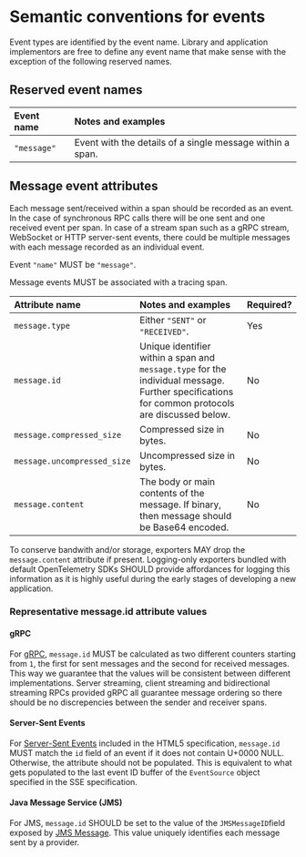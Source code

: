 # Semantic conventions for events

Event types are identified by the event name. Library and application implementors
are free to define any event name that make sense with the exception of the
following reserved names.

## Reserved event names

| Event name  | Notes and examples                                                 |
| :---------- | :----------------------------------------------------------------- |
| `"message"` | Event with the details of a single message within a span.          |

## Message event attributes

Each message sent/received within a span should be recorded as an event. In the
case of synchronous RPC calls there will be one sent and one received event per
span. In case of a stream span such as a gRPC stream, WebSocket or HTTP
server-sent events, there could be multiple messages with each message recorded
as an individual event.

Event `"name"` MUST be `"message"`.

Message events MUST be associated with a tracing span.

| Attribute name | Notes and examples                     | Required? |
| :------------- | :------------------------------------- | --------- |
| `message.type` | Either `"SENT"` or `"RECEIVED"`.       | Yes |
| `message.id`   | Unique identifier within a span and `message.type` for the individual message. Further specifications for common protocols are discussed below. | No |
| `message.compressed_size` | Compressed size in bytes. | No |
| `message.uncompressed_size` | Uncompressed size in bytes. | No |
| `message.content` | The body or main contents of the message. If binary, then message should be Base64 encoded. | No |

To conserve bandwith and/or storage, exporters MAY drop the `message.content`
attribute if present. Logging-only exporters bundled with default OpenTelemetry
SDKs SHOULD provide affordances for logging this information as it is highly
useful during the early stages of developing a new application.

### Representative message.id attribute values

#### gRPC

For [gRPC], `message.id` MUST be calculated as two different counters starting
from `1`, the first for sent messages and the second for received messages.
This way we guarantee that the values will be consistent between different
implementations. Server streaming, client streaming and bidirectional streaming
RPCs provided gRPC all guarantee message ordering so there should be no
discrepencies between the sender and receiver spans.

#### Server-Sent Events

For [Server-Sent Events] included in the HTML5 specification, `message.id` MUST
match the `id` field of an event if it does not contain U+0000 NULL. Otherwise,
the attribute should not be populated. This is equivalent to what gets populated
to the last event ID buffer of the `EventSource` object specified in the SSE
specification.

#### Java Message Service (JMS)

For JMS, `message.id` SHOULD be set to the value of the `JMSMessageID`field
exposed by [JMS Message]. This value uniquely identifies each message sent by
a provider.

[gRPC]: https://www.grpc.io/docs/guides/concepts/
[Server-Sent Events]: https://html.spec.whatwg.org/multipage/server-sent-events.html
[JMS Message]: https://docs.oracle.com/javaee/7/api/javax/jms/Message.html
